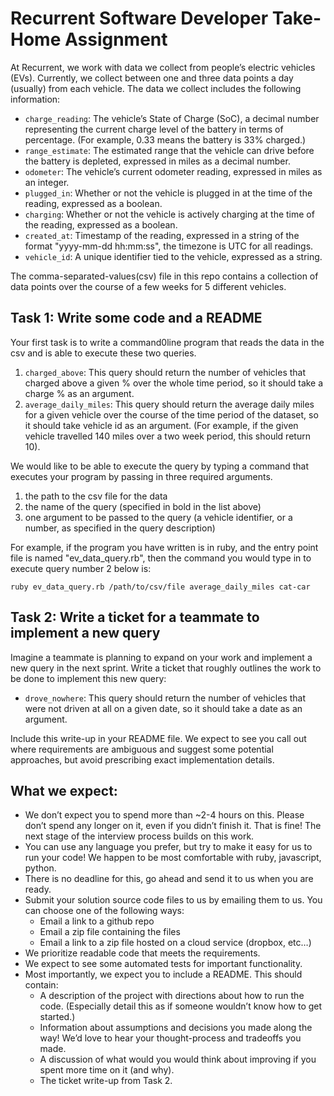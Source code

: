 # Recurrent Software Developer Take-Home Assignment

At Recurrent, we work with data we collect from people’s electric vehicles
(EVs). Currently, we collect between one and three data points a day (usually)
from each vehicle. The data we collect includes the following information:

 - `charge_reading`: The vehicle’s State of Charge (SoC), a decimal number
   representing the current charge level of the battery in terms of percentage.
(For example, 0.33 means the battery is 33% charged.)
 - `range_estimate`: The estimated range that the vehicle can drive before the
   battery is depleted, expressed in miles as a decimal number.
 - `odometer`: The vehicle’s current odometer reading, expressed in miles as an
   integer.
 - `plugged_in`: Whether or not the vehicle is plugged in at the time of the
   reading, expressed as a boolean.
 - `charging`: Whether or not the vehicle is actively charging at the time of
   the reading, expressed as a boolean.
 - `created_at`: Timestamp of the reading, expressed in a string of the format
   "yyyy-mm-dd hh:mm:ss", the timezone is UTC for all readings.
 - `vehicle_id`: A unique identifier tied to the vehicle, expressed as a
   string.

The comma-separated-values(csv) file in this repo contains a collection of data
points over the course of a few weeks for 5 different vehicles.

## Task 1: Write some code and a README

Your first task is to write a command0line program that reads the data in the
csv and is able to execute these two queries.

 1. `charged_above`: This query should return the number of vehicles that
    charged above a given % over the whole time period, so it should take a
    charge % as an argument.
 2. `average_daily_miles`: This query should return the average daily miles for
    a given vehicle over the course of the time period of the dataset, so it
    should take vehicle id as an argument. (For example, if the given vehicle
    travelled 140 miles over a two week period, this should return 10).

We would like to be able to execute the query by typing a command that executes
your program by passing in three required arguments.
 1. the path to the csv file for the data
 2. the name of the query (specified in bold in the list above)
 3. one argument to be passed to the query (a vehicle identifier, or a number,
    as specified in the query description)

For example, if the program you have written is in ruby, and the entry point
file is named "ev_data_query.rb", then the command you would type in to execute
query number 2 below is:

```
ruby ev_data_query.rb /path/to/csv/file average_daily_miles cat-car
```

## Task 2: Write a ticket for a teammate to implement a new query

Imagine a teammate is planning to expand on your work and implement a new query
in the next sprint. Write a ticket that roughly outlines the work to be done to
implement this new query:

 - `drove_nowhere`: This query should return the number of vehicles that were
   not driven at all on a given date, so it should take a date as an argument.

Include this write-up in your README file. We expect to see you call out where
requirements are ambiguous and suggest some potential approaches, but avoid
prescribing exact implementation details.

## What we expect:

 - We don’t expect you to spend more than ~2-4 hours on this. Please don’t
   spend any longer on it, even if you didn’t finish it. That is fine! The next
   stage of the interview process builds on this work.
 - You can use any language you prefer, but try to make it easy for us to run
   your code! We happen to be most comfortable with ruby, javascript, python.
 - There is no deadline for this, go ahead and send it to us when you are
   ready.
 - Submit your solution source code files to us by emailing them to us. You can
   choose one of the following ways:
   - Email a link to a github repo
   - Email a zip file containing the files
   - Email a link to a zip file hosted on a cloud service (dropbox, etc…)
 - We prioritize readable code that meets the requirements.
 - We expect to see some automated tests for important functionality.
 - Most importantly, we expect you to include a README. This should contain:
   - A description of the project with directions about how to run the code.
     (Especially detail this as if someone wouldn’t know how to get started.)
   - Information about assumptions and decisions you made along the way! We’d
     love to hear your thought-process and tradeoffs you made.
   - A discussion of what would you would think about improving if you spent
     more time on it (and why).
   - The ticket write-up from Task 2.
